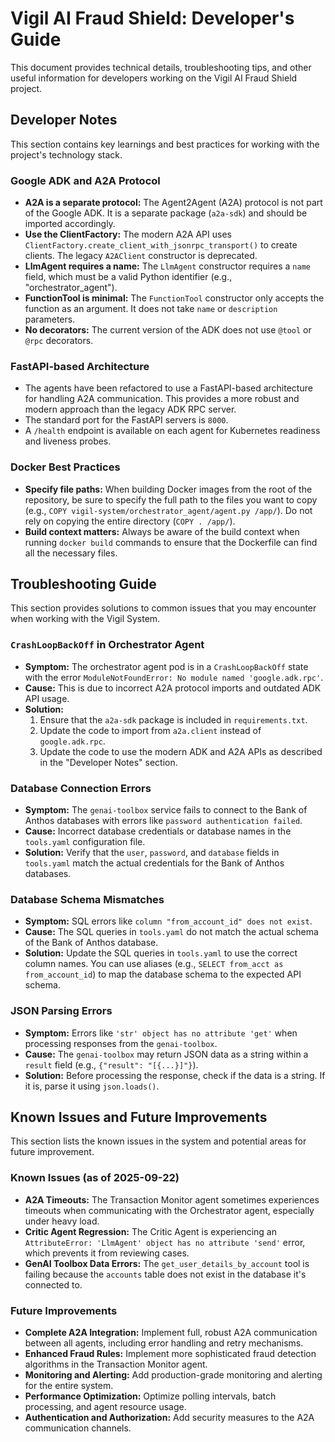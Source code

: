 # Vigil AI Fraud Shield: Developer's Guide

This document provides technical details, troubleshooting tips, and other useful information for developers working on the Vigil AI Fraud Shield project.

## Developer Notes

This section contains key learnings and best practices for working with the project's technology stack.

### Google ADK and A2A Protocol

*   **A2A is a separate protocol:** The Agent2Agent (A2A) protocol is not part of the Google ADK. It is a separate package (`a2a-sdk`) and should be imported accordingly.
*   **Use the ClientFactory:** The modern A2A API uses `ClientFactory.create_client_with_jsonrpc_transport()` to create clients. The legacy `A2AClient` constructor is deprecated.
*   **LlmAgent requires a name:** The `LlmAgent` constructor requires a `name` field, which must be a valid Python identifier (e.g., "orchestrator_agent").
*   **FunctionTool is minimal:** The `FunctionTool` constructor only accepts the function as an argument. It does not take `name` or `description` parameters.
*   **No decorators:** The current version of the ADK does not use `@tool` or `@rpc` decorators.

### FastAPI-based Architecture

*   The agents have been refactored to use a FastAPI-based architecture for handling A2A communication. This provides a more robust and modern approach than the legacy ADK RPC server.
*   The standard port for the FastAPI servers is `8000`.
*   A `/health` endpoint is available on each agent for Kubernetes readiness and liveness probes.

### Docker Best Practices

*   **Specify file paths:** When building Docker images from the root of the repository, be sure to specify the full path to the files you want to copy (e.g., `COPY vigil-system/orchestrator_agent/agent.py /app/`). Do not rely on copying the entire directory (`COPY . /app/`).
*   **Build context matters:** Always be aware of the build context when running `docker build` commands to ensure that the Dockerfile can find all the necessary files.

## Troubleshooting Guide

This section provides solutions to common issues that you may encounter when working with the Vigil System.

### `CrashLoopBackOff` in Orchestrator Agent

*   **Symptom:** The orchestrator agent pod is in a `CrashLoopBackOff` state with the error `ModuleNotFoundError: No module named 'google.adk.rpc'`.
*   **Cause:** This is due to incorrect A2A protocol imports and outdated ADK API usage.
*   **Solution:**
    1.  Ensure that the `a2a-sdk` package is included in `requirements.txt`.
    2.  Update the code to import from `a2a.client` instead of `google.adk.rpc`.
    3.  Update the code to use the modern ADK and A2A APIs as described in the "Developer Notes" section.

### Database Connection Errors

*   **Symptom:** The `genai-toolbox` service fails to connect to the Bank of Anthos databases with errors like `password authentication failed`.
*   **Cause:** Incorrect database credentials or database names in the `tools.yaml` configuration file.
*   **Solution:** Verify that the `user`, `password`, and `database` fields in `tools.yaml` match the actual credentials for the Bank of Anthos databases.

### Database Schema Mismatches

*   **Symptom:** SQL errors like `column "from_account_id" does not exist`.
*   **Cause:** The SQL queries in `tools.yaml` do not match the actual schema of the Bank of Anthos database.
*   **Solution:** Update the SQL queries in `tools.yaml` to use the correct column names. You can use aliases (e.g., `SELECT from_acct as from_account_id`) to map the database schema to the expected API schema.

### JSON Parsing Errors

*   **Symptom:** Errors like `'str' object has no attribute 'get'` when processing responses from the `genai-toolbox`.
*   **Cause:** The `genai-toolbox` may return JSON data as a string within a `result` field (e.g., `{"result": "[{...}]"}`).
*   **Solution:** Before processing the response, check if the data is a string. If it is, parse it using `json.loads()`.

## Known Issues and Future Improvements

This section lists the known issues in the system and potential areas for future improvement.

### Known Issues (as of 2025-09-22)

*   **A2A Timeouts:** The Transaction Monitor agent sometimes experiences timeouts when communicating with the Orchestrator agent, especially under heavy load.
*   **Critic Agent Regression:** The Critic Agent is experiencing an `AttributeError: 'LlmAgent' object has no attribute 'send'` error, which prevents it from reviewing cases.
*   **GenAI Toolbox Data Errors:** The `get_user_details_by_account` tool is failing because the `accounts` table does not exist in the database it's connected to.

### Future Improvements

*   **Complete A2A Integration:** Implement full, robust A2A communication between all agents, including error handling and retry mechanisms.
*   **Enhanced Fraud Rules:** Implement more sophisticated fraud detection algorithms in the Transaction Monitor agent.
*   **Monitoring and Alerting:** Add production-grade monitoring and alerting for the entire system.
*   **Performance Optimization:** Optimize polling intervals, batch processing, and agent resource usage.
*   **Authentication and Authorization:** Add security measures to the A2A communication channels.
